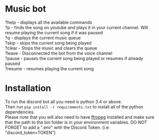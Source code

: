 # Music bot

?help - displays all the available commands\
?p <YouTube Link> - finds the song on youtube and plays it in your current channel. Will resume playing the current song if it was paused\
?q - displays the current music queue\
?skip - skips the current song being played\
?clear - Stops the music and clears the queue\
?leave - Disconnected the bot from the voice channel\
?pause - pauses the current song being played or resumes if already paused\
?resume - resumes playing the current song

# Installation
To run the discord bot all you need is python 3.4 or above.\
Then run `pip install -r requirements.txt` to install all of the python dependencies.\
Please note that you will also need to have [ffmpeg](https://ffmpeg.org/download.html) installed and make sure that the path to the bin folder is in your environment variables. 
DO NOT FORGET to add a ".env" with the Discord Token. (i.e: "discord_token=TOKEN")
